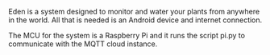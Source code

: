 Eden is a system designed to monitor and water your plants from anywhere in the world. All that is needed is an Android device
and internet connection.

The MCU for the system is a Raspberry Pi and it runs the script pi.py to communicate with the MQTT cloud instance.
